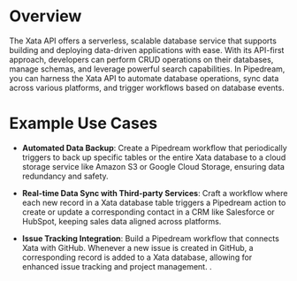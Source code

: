 # Overview

The Xata API offers a serverless, scalable database service that supports building and deploying data-driven applications with ease. With its API-first approach, developers can perform CRUD operations on their databases, manage schemas, and leverage powerful search capabilities. In Pipedream, you can harness the Xata API to automate database operations, sync data across various platforms, and trigger workflows based on database events.

# Example Use Cases

- **Automated Data Backup**: Create a Pipedream workflow that periodically triggers to back up specific tables or the entire Xata database to a cloud storage service like Amazon S3 or Google Cloud Storage, ensuring data redundancy and safety.

- **Real-time Data Sync with Third-party Services**: Craft a workflow where each new record in a Xata database table triggers a Pipedream action to create or update a corresponding contact in a CRM like Salesforce or HubSpot, keeping sales data aligned across platforms.

- **Issue Tracking Integration**: Build a Pipedream workflow that connects Xata with GitHub. Whenever a new issue is created in GitHub, a corresponding record is added to a Xata database, allowing for enhanced issue tracking and project management.
.
